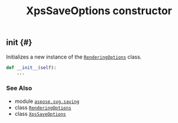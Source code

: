 ﻿---
title: XpsSaveOptions constructor
second_title: Aspose.SVG for Python via .NET API References
description: 
type: docs
weight: 10
url: /python-net/aspose.svg.saving/xpssaveoptions/__init__/
is_root: false
---

## __init__ {#}

Initializes a new instance of the [`RenderingOptions`](/svg/python-net/aspose.svg.rendering/renderingoptions) class.



```python
def __init__(self):
    ...
```





### See Also
* module [`aspose.svg.saving`](../../)
* class [`RenderingOptions`](/svg/python-net/aspose.svg.rendering/renderingoptions)
* class [`XpsSaveOptions`](/svg/python-net/aspose.svg.saving/xpssaveoptions)
